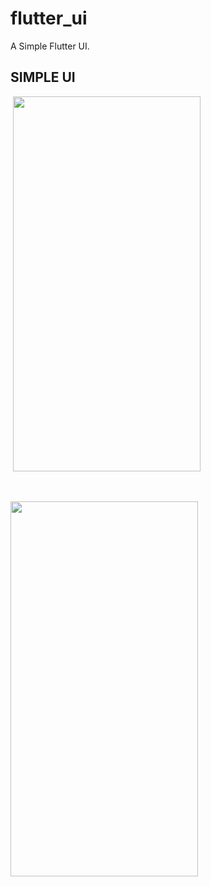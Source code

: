 # flutter_ui

A Simple Flutter UI.

## SIMPLE UI 


<image >
  
  <img src="https://github.com/Atharva-Werulkar/Flutter_UI/assets/110187613/3641244f-4d78-486b-ada7-8d57fea10962.png" width="300" height="600" />
  <p>&nbsp;</p>
  <img src="https://github.com/Atharva-Werulkar/Flutter_UI/assets/110187613/544eb17d-23b3-4216-947a-d9dae5d6e2dc.png" width="300" height="600" />
  
  
